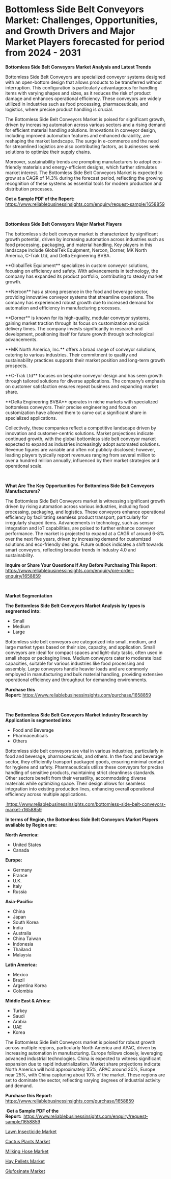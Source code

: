 <p><h1>Bottomless Side Belt Conveyors Market: Challenges, Opportunities, and Growth Drivers and Major Market Players forecasted for period from 2024 - 2031</h1></p><p><strong>Bottomless Side Belt Conveyors Market Analysis and Latest Trends</strong></p>
<p><p>Bottomless Side Belt Conveyors are specialized conveyor systems designed with an open-bottom design that allows products to be transferred without interruption. This configuration is particularly advantageous for handling items with varying shapes and sizes, as it reduces the risk of product damage and enhances operational efficiency. These conveyors are widely utilized in industries such as food processing, pharmaceuticals, and logistics, where precise product handling is crucial.</p><p>The Bottomless Side Belt Conveyors Market is poised for significant growth, driven by increasing automation across various sectors and a rising demand for efficient material handling solutions. Innovations in conveyor design, including improved automation features and enhanced durability, are reshaping the market landscape. The surge in e-commerce and the need for streamlined logistics are also contributing factors, as businesses seek solutions to optimize their supply chains.</p><p>Moreover, sustainability trends are prompting manufacturers to adopt eco-friendly materials and energy-efficient designs, which further stimulates market interest. The Bottomless Side Belt Conveyors Market is expected to grow at a CAGR of 14.3% during the forecast period, reflecting the growing recognition of these systems as essential tools for modern production and distribution processes.</p></p>
<p><strong>Get a Sample PDF of the Report:&nbsp;</strong> <a href="https://www.reliablebusinessinsights.com/enquiry/request-sample/1658859?utm_campaign=1877&utm_medium=2&utm_source=Github&utm_content=ia&utm_term=09122024&utm_id=bottomless-side-belt-conveyors">https://www.reliablebusinessinsights.com/enquiry/request-sample/1658859</a></p>
<p>&nbsp;</p>
<p><strong>Bottomless Side Belt Conveyors Major Market Players</strong></p>
<p><p>The bottomless side belt conveyor market is characterized by significant growth potential, driven by increasing automation across industries such as food processing, packaging, and material handling. Key players in this landscape include GlobalTek Equipment, Nercon, Dorner, MK North America, C-Trak Ltd, and Delta Engineering BVBA.</p><p>**GlobalTek Equipment** specializes in custom conveyor solutions, focusing on efficiency and safety. With advancements in technology, the company has expanded its product portfolio, contributing to steady market growth.</p><p>**Nercon** has a strong presence in the food and beverage sector, providing innovative conveyor systems that streamline operations. The company has experienced robust growth due to increased demand for automation and efficiency in manufacturing processes.</p><p>**Dorner** is known for its high-quality, modular conveyor systems, gaining market traction through its focus on customization and quick delivery times. The company invests significantly in research and development, positioning itself for future growth through technological advancements.</p><p>**MK North America, Inc.** offers a broad range of conveyor solutions, catering to various industries. Their commitment to quality and sustainability practices supports their market position and long-term growth prospects.</p><p>**C-Trak Ltd** focuses on bespoke conveyor design and has seen growth through tailored solutions for diverse applications. The company’s emphasis on customer satisfaction ensures repeat business and expanding market share.</p><p>**Delta Engineering BVBA** operates in niche markets with specialized bottomless conveyors. Their precise engineering and focus on customization have allowed them to carve out a significant share in specialized applications.</p><p>Collectively, these companies reflect a competitive landscape driven by innovation and customer-centric solutions. Market projections indicate continued growth, with the global bottomless side belt conveyor market expected to expand as industries increasingly adopt automated solutions. Revenue figures are variable and often not publicly disclosed; however, leading players typically report revenues ranging from several million to over a hundred million annually, influenced by their market strategies and operational scale.</p></p>
<p>&nbsp;</p>
<p><strong>What Are The Key Opportunities For Bottomless Side Belt Conveyors Manufacturers?</strong></p>
<p><p>The Bottomless Side Belt Conveyors market is witnessing significant growth driven by rising automation across various industries, including food processing, packaging, and logistics. These conveyors enhance operational efficiency by facilitating seamless product transport, particularly for irregularly shaped items. Advancements in technology, such as sensor integration and IoT capabilities, are poised to further enhance conveyor performance. The market is projected to expand at a CAGR of around 6-8% over the next five years, driven by increasing demand for customized solutions and eco-friendly designs. Future outlook indicates a shift towards smart conveyors, reflecting broader trends in Industry 4.0 and sustainability.</p></p>
<p><strong>Inquire or Share Your Questions If Any Before Purchasing This Report:</strong> <a href="https://www.reliablebusinessinsights.com/enquiry/pre-order-enquiry/1658859?utm_campaign=1877&utm_medium=2&utm_source=Github&utm_content=ia&utm_term=09122024&utm_id=bottomless-side-belt-conveyors">https://www.reliablebusinessinsights.com/enquiry/pre-order-enquiry/1658859</a></p>
<p>&nbsp;</p>
<p><strong>Market Segmentation</strong></p>
<p><strong>The Bottomless Side Belt Conveyors Market Analysis by types is segmented into:</strong></p>
<p><ul><li>Small</li><li>Medium</li><li>Large</li></ul></p>
<p><p>Bottomless side belt conveyors are categorized into small, medium, and large market types based on their size, capacity, and application. Small conveyors are ideal for compact spaces and light-duty tasks, often used in small shops or packaging lines. Medium conveyors cater to moderate load capacities, suitable for various industries like food processing and assembly. Large conveyors handle heavier loads and are commonly employed in manufacturing and bulk material handling, providing extensive operational efficiency and throughput for demanding environments.</p></p>
<p><strong>Purchase this Report:&nbsp;</strong><a href="https://www.reliablebusinessinsights.com/purchase/1658859?utm_campaign=1877&utm_medium=2&utm_source=Github&utm_content=ia&utm_term=09122024&utm_id=bottomless-side-belt-conveyors">https://www.reliablebusinessinsights.com/purchase/1658859</a></p>
<p>&nbsp;</p>
<p><strong>The Bottomless Side Belt Conveyors Market Industry Research by Application is segmented into:</strong></p>
<p><ul><li>Food and Beverage</li><li>Pharmaceuticals</li><li>Others</li></ul></p>
<p><p>Bottomless side belt conveyors are vital in various industries, particularly in food and beverage, pharmaceuticals, and others. In the food and beverage sector, they efficiently transport packaged goods, ensuring minimal contact for hygiene and safety. Pharmaceuticals utilize these conveyors for precise handling of sensitive products, maintaining strict cleanliness standards. Other sectors benefit from their versatility, accommodating diverse materials while optimizing space. Their design allows for seamless integration into existing production lines, enhancing overall operational efficiency across multiple applications.</p></p>
<p><a href="https://www.reliablebusinessinsights.com/bottomless-side-belt-conveyors-market-r1658859?utm_campaign=1877&utm_medium=2&utm_source=Github&utm_content=ia&utm_term=09122024&utm_id=bottomless-side-belt-conveyors">&nbsp;https://www.reliablebusinessinsights.com/bottomless-side-belt-conveyors-market-r1658859</a></p>
<p><strong>In terms of Region, the Bottomless Side Belt Conveyors Market Players available by Region are:</strong></p>
<p>
    <p> <strong> North America: </strong>
        <ul>
            <li>United States</li>
            <li>Canada</li>
        </ul>
        </p> 
    <p> <strong> Europe: </strong>
        <ul>
            <li>Germany</li>
            <li>France</li>
            <li>U.K.</li>
            <li>Italy</li>
            <li>Russia</li>
        </ul>
        </p> 
    <p> <strong> Asia-Pacific: </strong>
        <ul>
            <li>China</li>
            <li>Japan</li>
            <li>South Korea</li>
            <li>India</li>
            <li>Australia</li>
            <li>China Taiwan</li>
            <li>Indonesia</li>
            <li>Thailand</li>
            <li>Malaysia</li>
        </ul>
        </p> 
    <p> <strong> Latin America: </strong>
        <ul>
            <li>Mexico</li>
            <li>Brazil</li>
            <li>Argentina Korea</li>
            <li>Colombia</li>
        </ul>
        </p> 
    <p> <strong> Middle East & Africa: </strong>
        <ul>
            <li>Turkey</li>
            <li>Saudi</li>
            <li>Arabia</li>
            <li>UAE</li>
            <li>Korea</li>
        </ul>
    </p>
    </p>
<p><p>The Bottomless Side Belt Conveyors market is poised for robust growth across multiple regions, particularly North America and APAC, driven by increasing automation in manufacturing. Europe follows closely, leveraging advanced industrial technologies. China is expected to witness significant expansion due to rapid industrialization. Market share projections indicate North America will hold approximately 35%, APAC around 30%, Europe near 25%, with China capturing about 10% of the market. These regions are set to dominate the sector, reflecting varying degrees of industrial activity and demand.</p></p>
<p><strong>Purchase this Report: </strong><a href="https://www.reliablebusinessinsights.com/purchase/1658859?utm_campaign=1877&utm_medium=2&utm_source=Github&utm_content=ia&utm_term=09122024&utm_id=bottomless-side-belt-conveyors">https://www.reliablebusinessinsights.com/purchase/1658859</a></p>
<p>&nbsp;<strong>Get a Sample PDF of the Report:&nbsp;&nbsp;</strong><a href="https://www.reliablebusinessinsights.com/enquiry/request-sample/1658859?utm_campaign=1877&utm_medium=2&utm_source=Github&utm_content=ia&utm_term=09122024&utm_id=bottomless-side-belt-conveyors">https://www.reliablebusinessinsights.com/enquiry/request-sample/1658859</a></p>
<p><strong></strong></p>
<p><p><a href="https://www.linkedin.com/pulse/th-score-market-0ptye?utm_campaign=1877&utm_medium=2&utm_source=Github&utm_content=ia&utm_term=09122024&utm_id=bottomless-side-belt-conveyors">Lawn Insecticide Market</a></p><p><a href="https://www.linkedin.com/pulse/global-cactus-plants-market-product-types-applications-regional-jnj8e?utm_campaign=1877&utm_medium=2&utm_source=Github&utm_content=ia&utm_term=09122024&utm_id=bottomless-side-belt-conveyors">Cactus Plants Market</a></p><p><a href="https://www.linkedin.com/pulse/milking-hose-market-research-report-shows-impressive-growth-4wbxe?utm_campaign=1877&utm_medium=2&utm_source=Github&utm_content=ia&utm_term=09122024&utm_id=bottomless-side-belt-conveyors">Milking Hose Market</a></p><p><a href="https://www.linkedin.com/pulse/hay-pellets-market-overview-future-growth-trends-opportunities-jqwwe?utm_campaign=1877&utm_medium=2&utm_source=Github&utm_content=ia&utm_term=09122024&utm_id=bottomless-side-belt-conveyors">Hay Pellets Market</a></p><p><a href="https://www.linkedin.com/pulse/glufosinate-market-indicators-size-regional-breakdown-player-1vmve?utm_campaign=1877&utm_medium=2&utm_source=Github&utm_content=ia&utm_term=09122024&utm_id=bottomless-side-belt-conveyors">Glufosinate Market</a></p></p>